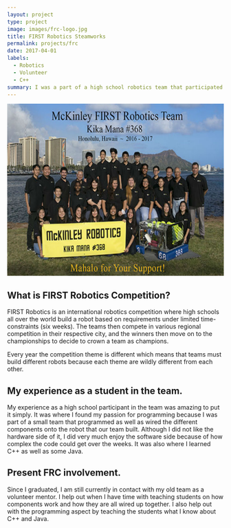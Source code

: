 ```yaml
---
layout: project
type: project
image: images/frc-logo.jpg
title: FIRST Robotics Steamworks
permalink: projects/frc
date: 2017-04-01
labels:
  - Robotics
  - Volunteer
  - C++
summary: I was a part of a high school robotics team that participated in an international high school robotics competition called FIRST Robotics Competition, or FRC.
---
```



 <img class="image" src="../images/2017-TeamPicture.jpg" style="width:100%;height:25rem;">
 
## What is FIRST Robotics Competition?

FIRST Robotics is an international robotics competition where high schools all over the world build a robot based on requirements under limited time-constraints (six weeks). The teams then compete in various regional competition in their respective city, and the winners then move on to the championships to decide to crown a team as champions.

Every year the competition theme is different which means that teams must build different robots because each theme are wildly different from each other.

## My experience as a student in the team.

My experience as a high school participant in the team was amazing to put it simply. It was where I found my passion for programming because I was part of a small team that programmed as well as wired the different components onto the robot that our team built. Although I did not like the hardware side of it, I did very much enjoy the software side because of how complex the code could get over the weeks. It was also where I learned C++ as well as some Java.

## Present FRC involvement.

Since I graduated, I am still currently in contact with my old team as a volunteer mentor. I help out when I have time with teaching students on how components work and how they are all wired up together. I also help out with the programming aspect by teaching the students what I know about C++ and Java.

